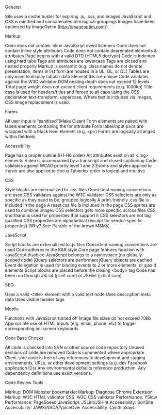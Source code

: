 General

  Site uses a cache buster for expiring  .js, .css, and images
  JavaScript and CSS is minified and  concatenated into logical groupings
  Images have been optimized by  ImageOptim (http://imageoptim.com/)

Markup

  Code does not contain inline  JavaScript event listeners
  Code does not contain inline style  attributes
  Code does not contain deprecated  elements &amp; attributes
  Page begins with a valid DTD (HTML5  doctype)
  Code is indented using hard tabs
  Tags and attributes are lowercase
  Tags are closed and nested properly
  Markup is semantic (e.g. class names  do not denote presentation, Items in list form are housed in a UL, OL, or DL)
  Tables are only used to display  tabular data
  Element IDs are unique
  Code validates against the W3C  validator
  DOM nesting depth does not exceed 12  levels
  Total page weight does not exceed  client requirements (e.g. 1000kb)
  TItle case is used for headers/titles  and forced to all caps using the CSS declaration text-transform: uppercase;
  Where text is included via images,  CSS image replacement is used.

Forms

  All user input is &ldquo;sanitized&rdquo;(Make  Clean)
  Form elements are paired with labels  elements containing the for attribute
  Form label/input pairs are wrapped  with a block level element (e.g. &lt;p&gt;)
  Forms are logically arranged within  fieldsets


Accessibility

  Page has a proper outline (H1-H6  order)
  Alt attributes exist on all  &lt;img&gt; elements
  Video is accompanied by a transcript  and closed captioning
  Code validates against WCAG priority  level 1 and 2
  Events and styles applied to :hover  are also applied to :focus
  Tabindex order is logical and  intuitive

CSS

  Style blocks are externalized to .css  files
  Consistent naming conventions are  used
  CSS validates against the W3C  validator
  CSS selectors are only as specific as  they need to be; grouped logically
  A print-friendly .css file is  included in the page
  A reset.css file is included in the  page
  CSS sprites are used to combine  images
  CSS selectors gets more specific  across files
  CSS shorthand is used for properties  that support it
  CSS selectors are not tag qualified
  CSS properties are alphabetical  (except for vendor-specific properties) (Why? See: Parable of the brown  M&amp;Ms)

JavaScript

  Script blocks are externalized to .js  files
  Consistent naming conventions are  used
  Code adheres to the K&amp;R style
  Core page features function with  JavaScript disabled
  JavaScript belongs to a namespace (no  globally scoped code)
  jQuery selectors are performant
  jQuery objects are cached
  Event delegation is used for binding  events to 2 or more elements, or ajax'd elements
  Script blocks are placed before the  closing &lt;body&gt; tag
  Code has been run through JSLint  (jslint.com) or JSHint (jshint.com)

SEO

  Uses a valid &lt;title&gt; element  with a valid text node
  Uses description meta data
  Uses visible header tags

Mobile

  Functions with JavaScript turned off
  Image file sizes do not exceed 70kb
  Appropriate use of HTML inputs (e.g.  email, phone, etc) to trigger corresponding on-screen keyboards

Code Base Checks

  All code is checked into SVN or other  source code repository
  Unused sections of code are removed
  Code is commented where appropriate
  Client-side code is free of any  references to development and staging environments, URLs, or other development  settings (e.g. dev Facebook application IDs)
  Any environmental defaults reference  production.
  Any dependency definitions use exact  versions.

Code Review Tools

  Markup: DOM Monster bookmarklet
  Markup: Diagnose Chrome Extension
  Markup: W3C HTML validator
  CSS: W3C CSS validator
  Performance: YSlow
  Performance: PageSpeed
  JavaScript: JSLint/JSHint
  Accessibility: SortSite
  Accessibility: JAWS/NVDA/VoiceOver
  Accessibility: CynthiaSays